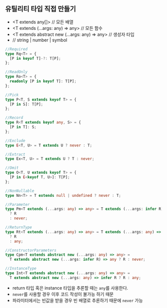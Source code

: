 ## 유틸리티 타입 직접 만들기

- <T extends any[]> // 모든 배열
- <T extends (...args: any) => any> // 모든 함수
- <T extends abstract new (...args: any) => any> // 생성자 타입
- <T extends keyof any> // string | number | symbol

```ts
//Required
type Rq<T> = {
  [P in keyof T]-?: T[P];
};

//ReadOnly
type Ro<T> = {
  readonly [P in keyof T]: T[P];
};

//Pick
type P<T, S extends keyof T> = {
  [P in S]: T[P];
};

//Record
type R<T extends keyof any, S> = {
  [P in T]: S;
};

//Exclude
type E<T, U> = T extends U ? never : T;

//Extract
type Ex<T, U> = T extends U ? T : never;

//Omit
type O<T, U extends keyof T> = {
  [P in E<keyof T, U>]: T[P];
};

//NonNullable
type Nn<T> = T extends null | undefined ? never : T;

//Parameter
type Pm<T extends (...args: any) => any> = T extends (...args: infer R) => any
  ? R
  : never;

//ReturnType
type Rt<T extends (...args: any) => any> = T extends (...args: any) => infer R
  ? R
  : any;

//ConstructorParameters
type Cpm<T extends abstract new (...args: any) => any> =
  T extends abstract new (...args: infer R) => any ? R : never;

//InstanceType
type Int<T extends abstract new (...args: any) => any> =
  T extends abstract new (...args: any) => infer R ? R : any;
```

- return 타입 혹은 instance 타입을 추론할 때는 `any`를 사용한다.
- `never`를 사용할 경우 이후 코드 작성이 불가능 하기 때문
- 파라미터에서는 빈값을 받을 경우 빈 배열로 추론하기 때문에 `never` 가능
